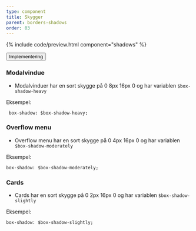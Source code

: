 ```yaml
---
type: component
title: Skygger
parent: borders-shadows
order: 03
---
```


{% include code/preview.html component="shadows" %}
<div class="accordion-bordered">
    <button class="button-unstyled accordion-button"
        aria-expanded="false" aria-controls="shadows-docs">
        Implementering
    </button>
    <div id="shadows-docs" class="accordion-content">
        <section>
            <h3 class="h4">Modalvindue</h3>
            <ul>
                <li><p>Modalvinduer har en sort skygge på 0 8px 16px 0 og har variablen <code>$box-shadow-heavy</code></p></li>
            </ul>
            <p class="h5 mb-3">Eksempel:</p>
            <div class="code-highlight">
                <code> box-shadow: $box-shadow-heavy;</code>
            </div>
            <h3 class="h4">Overflow menu</h3>
            <ul>
                <li><p>Overflow menu har en sort skygge på 0 4px 16px 0 og har variablen <code>$box-shadow-moderately</code></p></li>
            </ul>
            <p class="h5 mb-3">Eksempel:</p>
            <div class="code-highlight">
                <code>box-shadow: $box-shadow-moderately;</code>
            </div>
            <h3 class="h4">Cards</h3>
            <ul>
                <li><p>Cards har en sort skygge på 0 2px 16px 0 og har variablen <code>$box-shadow-slightly</code></p></li>
            </ul>
            <p class="h5 mb-3">Eksempel:</p>
            <div class="code-highlight">
                <code>box-shadow: $box-shadow-slightly;</code>
            </div>
        </section>
    </div>
</div>
